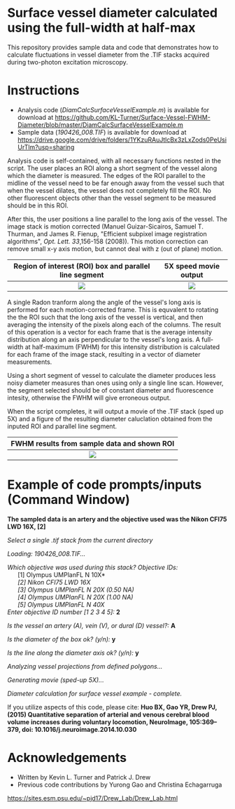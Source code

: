 # Surface vessel diameter calculated using the full-width at half-max
This repository provides sample data and code that demonstrates how to calculate fluctuations in vessel diameter from the .TIF stacks acquired during two-photon excitation microscopy.

# Instructions
- Analysis code (*DiamCalcSurfaceVesselExample.m*) is available for download at https://github.com/KL-Turner/Surface-Vessel-FWHM-Diameter/blob/master/DiamCalcSurfaceVesselExample.m
- Sample data (*190426_008.TIF*) is available for download at https://drive.google.com/drive/folders/1YKzuRAuJtlcBx3zLxZods0PeUsiUrTlm?usp=sharing

Analysis code is self-contained, with all necessary functions nested in the script. The user places an ROI along a short segment of the vessel along which the diameter is measured. The edges of the ROI parallel to the midline of the vessel need to be far enough away from the vessel such that when the vessel dilates, the vessel does not completely fill the ROI. No other fluorescent objects other than the vessel segment to be measured should be in this ROI.

After this, the user positions a line parallel to the long axis of the vessel. The image stack is motion corrected (Manuel Guizar-Sicairos, Samuel T. Thurman, and James R. Fienup,  "Efficient subpixel image registration algorithms", *Opt. Lett. 33*,156-158 (2008)). This motion correction can remove small x-y axis motion, but cannot deal with z (out of plane) motion.

| Region of interest (ROI) box and parallel line segment | 5X speed movie output |
|:----:|:---:|
| ![](https://user-images.githubusercontent.com/30758521/57501563-07ae7980-72b6-11e9-925d-1d50cb4893f1.png) | ![](https://user-images.githubusercontent.com/30758521/57501494-be5e2a00-72b5-11e9-93ce-2ca7ee5481b0.png) |

A single Radon tranform along the angle of the vessel's long axis is performed for each motion-corrected frame. This is equvalent to rotating the the ROI such that the long axis of the vessel is vertical, and then averaging the intensity of the pixels along each of the columns.  The result of this operation is a vector for each frame that is the average intensity distribution along an axis perpendicular to the vessel's long axis. A full-width at half-maximum (FWHM) for this intensity distribution is calculated for each frame of the image stack, resulting in a vector of diameter measurements.

Using a short segment of vessel to calculate the diameter produces less noisy diameter measures than ones using only a single line scan. However, the segment selected should be of constant diameter and fluorescence intesity, otherwise the FWHM will give erroneous output.

When the script completes, it will output a movie of the .TIF stack (sped up 5X) and a figure of the resulting diameter caluclation obtained from the inputed ROI and parallel line segment.

| FWHM results from sample data and shown ROI |
|:---:|
| ![](https://user-images.githubusercontent.com/30758521/57501885-3f69f100-72b7-11e9-997b-56fe1cc816d8.png)


# Example of code prompts/inputs (Command Window)

**The sampled data is an artery and the objective used was the Nikon CFI75 LWD 16X, [2]**

*Select a single .tif stack from the current directory*
 
*Loading: 190426_008.TIF...*
 
*Which objective was used during this stack? Objective IDs:  
&nbsp;&nbsp;&nbsp;&nbsp;&nbsp;&nbsp;*[1] Olympus UMPlanFL N 10X*  
&nbsp;&nbsp;&nbsp;&nbsp;&nbsp;&nbsp;*[2] Nikon CFI75 LWD 16X*  
&nbsp;&nbsp;&nbsp;&nbsp;&nbsp;&nbsp;*[3] Olympus UMPlanFL N 20X (0.50 NA)*  
&nbsp;&nbsp;&nbsp;&nbsp;&nbsp;&nbsp;*[4] Olympus UMPlanFL N 20X (1.00 NA)*  
&nbsp;&nbsp;&nbsp;&nbsp;&nbsp;&nbsp;*[5] Olympus UMPlanFL N 40X*  
*Enter objective ID number [1 2 3 4 5]:* **2**
 
*Is the vessel an artery (A), vein (V), or dural (D) vessel?:* **A**
 
*Is the diameter of the box ok? (y/n):* **y**
 
*Is the line along the diameter axis ok? (y/n):* **y**
 
*Analyzing vessel projections from defined polygons...*
 
*Generating movie (sped-up 5X)...*
 
*Diameter calculation for surface vessel example  - complete.*

If you utilize aspects of this code, please cite: **Huo BX, Gao YR, Drew PJ, (2015) Quantitative separation of arterial and venous cerebral blood volume increases during voluntary locomotion, NeuroImage, 105:369–379, doi: 10.1016/j.neuroimage.2014.10.030**

# Acknowledgements
- Written by Kevin L. Turner and Patrick J. Drew
- Previous code contributions by Yurong Gao and Christina Echagarruga

https://sites.esm.psu.edu/~pjd17/Drew_Lab/Drew_Lab.html
